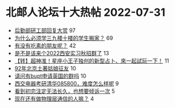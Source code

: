 # 北邮人论坛十大热帖 2022-07-31

- [后勤部研工部回复大赏](https://bbs.byr.cn/article/Talking/6357685) 97
- [为什么必须学三九楼十楼的学生搬家？](https://bbs.byr.cn/article/Picture/3325641) 69
- [有没有吃素的朋友呢？](https://bbs.byr.cn/article/Food/520285) 42
- [是不是该来个2022西安实习秋招群了](https://bbs.byr.cn/article/Shaanxi/122066) 13
- [【转】超神准！星座小王子独创的新型占卜、來一起試玩一下！](https://bbs.byr.cn/article/Constellations/326533) 11
- [92年北京土著姑娘征友](https://bbs.byr.cn/article/Friends/2028465) 10
- [请问有bupt申请英国的群吗](https://bbs.byr.cn/article/GoAbroad/388049) 10
- [西交电器考研清华085800，难度怎么样呢](https://bbs.byr.cn/article/AimGraduate/1218326) 9
- [看到初恋注定无法长久，也想要倾诉一次](https://bbs.byr.cn/article/Feeling/3190742) 5
- [现在还有做物理层通信的人嘛？](https://bbs.byr.cn/article/WorkLife/1189369) 4


